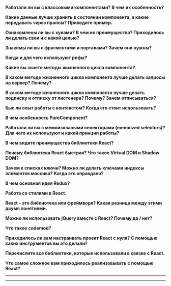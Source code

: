 **Работали ли вы с классовыми компонентами? В чем их особенность?**

**Какие данные лучше хранить в состоянии компонента, а какие передавать через пропсы? Приведите пример.**

**Ознакомлены ли вы с хуками? В чем их преимущества? Приходилось ли делать свои и с какой целью?**

**Знакомы ли вы с фрагментами и порталами? Зачем они нужны?**

**Когда и для чего используют рефы?**

**Какие вы знаете методы жизненного цикла компонента?**

**В каком методе жизненного цикла компонента лучше делать запросы на сервер? Почему?**

**В каком методе жизненного цикла компонента лучше делать подписку и отписку от листенера? Почему? Зачем отписываться?**

**Был ли опыт работы с контекстом? Когда его стоит использовать?**

**В чем особенность PureComponent?**

**Работали ли вы с мемоизоваными селекторами (memoized selectors)? Для чего их используют и какой принцип работы?**

**В чем видите преимущества библиотеки React?**

**Почему библиотека React быстрая? Что такое Virtual DOM и Shadow DOM?**

**Зачем в списках ключи? Можно ли делать ключами индексы элементов массива? Когда это оправдано?**

**В чем основная идея Redux?**

**Работа со стилями в React.**

**React - это библиотека или фреймворк? Какая разница между этими двумя понятиями.**

**Можно ли использовать jQuery вместе с React? Почему да / нет?**

**Что такое codemod?**

**Приходилось ли вам настраивать проект React с нуля? С помощью каких инструментов вы это делали?**

**Перечислите все библиотеки, которые использовали в связке с React.**

**Что самое сложное вам приходилось реализовывать с помощью React?**

****

****
